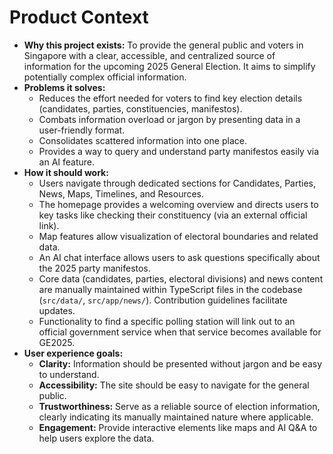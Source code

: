 # Product Context

*   **Why this project exists:** To provide the general public and voters in Singapore with a clear, accessible, and centralized source of information for the upcoming 2025 General Election. It aims to simplify potentially complex official information.
*   **Problems it solves:**
    *   Reduces the effort needed for voters to find key election details (candidates, parties, constituencies, manifestos).
    *   Combats information overload or jargon by presenting data in a user-friendly format.
    *   Consolidates scattered information into one place.
    *   Provides a way to query and understand party manifestos easily via an AI feature.
*   **How it should work:**
    *   Users navigate through dedicated sections for Candidates, Parties, News, Maps, Timelines, and Resources.
    *   The homepage provides a welcoming overview and directs users to key tasks like checking their constituency (via an external official link).
    *   Map features allow visualization of electoral boundaries and related data.
    *   An AI chat interface allows users to ask questions specifically about the 2025 party manifestos.
    *   Core data (candidates, parties, electoral divisions) and news content are manually maintained within TypeScript files in the codebase (`src/data/`, `src/app/news/`). Contribution guidelines facilitate updates.
    *   Functionality to find a specific polling station will link out to an official government service when that service becomes available for GE2025.
*   **User experience goals:**
    *   **Clarity:** Information should be presented without jargon and be easy to understand.
    *   **Accessibility:** The site should be easy to navigate for the general public.
    *   **Trustworthiness:** Serve as a reliable source of election information, clearly indicating its manually maintained nature where applicable.
    *   **Engagement:** Provide interactive elements like maps and AI Q&A to help users explore the data. 
